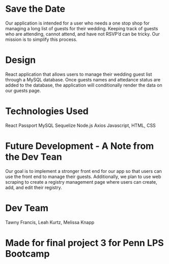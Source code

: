 # Save the Date 

Our application is intended for a user who needs a one stop shop for managing a long list of guests for their wedding. 
Keeping track of guests who are attending, cannot attend, and have not RSVP’d can be tricky. Our mission is to simplify this process. 


# Design
 React application that allows users to manage their wedding guest list through a MySQL database. Once guests names and attedance status are added to the database, the application will conditionally render the data on our guests page. 

# Technologies Used
React 
Passport 
MySQL
Sequelize
Node.js
Axios
Javascript, HTML, CSS

# Future Development - A Note from the Dev Tean
Our goal is to implement a stronger front end for our app so that users can use the front end to manage their guests. Additionally, we plan to use web scraping to create a registry management page where users can create, add, and edit their registry. 

# Dev Team
Tawny Francis, Leah Kurtz, Melissa Knapp

# Made for final project 3 for Penn LPS Bootcamp 